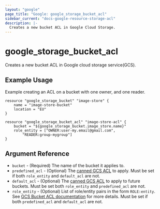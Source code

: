 ```yaml
---
layout: "google"
page_title: "Google: google_storage_bucket_acl"
sidebar_current: "docs-google-resource-storage-acl"
description: |-
  Creates a new bucket ACL in Google Cloud Storage.
---
```


# google\_storage\_bucket\_acl

Creates a new bucket ACL in Google cloud storage service(GCS). 

## Example Usage

Example creating an ACL on a bucket with one owner, and one reader.

```
resource "google_storage_bucket" "image-store" {
	name = "image-store-bucket"
	location = "EU"
}

resource "google_storage_bucket_acl" "image-store-acl" {
    bucket = "${google_storage_bucket.image_store.name}"
    role_entity = ["OWNER:user-my.email@gmail.com", 
        "READER:group-mygroup"]
}

```

## Argument Reference

* `bucket` - (Required) The name of the bucket it applies to.
* `predefined_acl` - (Optional) The [canned GCS ACL](https://cloud.google.com/storage/docs/access-control#predefined-acl) to apply. Must be set if both `role_entity` and `default_acl` are not.
* `default_acl` - (Optional) The [canned GCS ACL](https://cloud.google.com/storage/docs/access-control#predefined-acl) to apply to future buckets. Must be set both `role_entity` and `predefined_acl` are not.
* `role_entity` - (Optional) List of role/entity pairs in the form `ROLE:entity`. See [GCS Bucket ACL documentation](https://cloud.google.com/storage/docs/json_api/v1/bucketAccessControls)  for more details. Must be set if both `predefined_acl` and `default_acl` are not.
